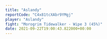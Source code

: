 ```yaml
---
title: "Aslandy"
reportCode: "C4x81tcXAbr9YMgj"
player: "Aslandy"
fight: "Morogrim Tidewalker - Wipe 3 (45%)"
date: 2021-09-22T19:00:43.822000+00:00
---
```

